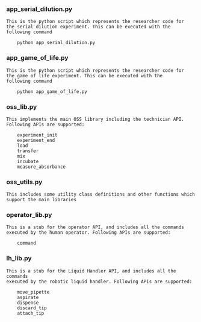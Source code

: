 ### app_serial_dilution.py
    This is the python script which represents the researcher code for
    the serial dilution experiment. This can be executed with the 
    following command

        python app_serial_dilution.py


### app_game_of_life.py
    This is the python script which represents the researcher code for
    the game of life experiment. This can be executed with the 
    following command

        python app_game_of_life.py

### oss_lib.py
    This implements the main OSS library including the technician API. 
    Following APIs are supported:
    
        experiment_init
        experiment_end
        load
        transfer
        mix
        incubate
        measure_absorbance


### oss_utils.py
    This includes some utility class definitions and other functions which 
    support the main libraries


### operator_lib.py
    This is a stub for the operator API, and includes all the commands
    executed by the human operator. Following APIs are supported:
    
        command

### lh_lib.py
    This is a stub for the Liquid Handler API, and includes all the commands 
    executed by the robotic liquid handler. Following APIs are supported:
    
        move_pipette
        aspirate
        dispense
        discard_tip
        attach_tip


